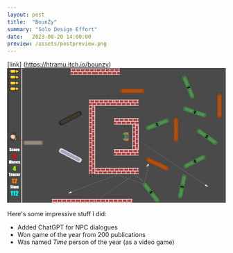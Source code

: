 ```yaml
---
layout: post
title:  "BounZy"
summary: "Solo Design Effort"
date:   2023-08-20 14:00:00
preview: /assets/postpreview.png
---
```


[link] (https://htramu.itch.io/bounzy)
![Picture 1](/assets/bounzy-large1.png)

Here's some impressive stuff I did:

* Added ChatGPT for NPC dialogues
* Won game of the year from 200 publications
* Was named *Time* person of the year (as a video game)
